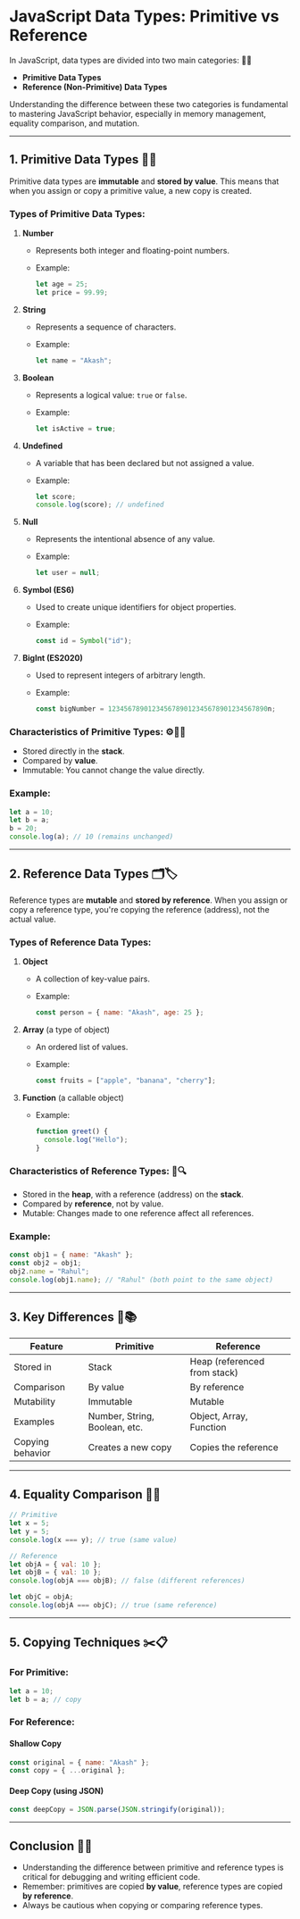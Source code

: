 # JavaScript Data Types: Primitive vs Reference

In JavaScript, data types are divided into two main categories: 📂📝

- **Primitive Data Types**
- **Reference (Non-Primitive) Data Types**

Understanding the difference between these two categories is fundamental to mastering JavaScript behavior, especially in memory management, equality comparison, and mutation.

---

## 1. Primitive Data Types 🧮🔢

Primitive data types are **immutable** and **stored by value**. This means that when you assign or copy a primitive value, a new copy is created.

### Types of Primitive Data Types:

1. **Number**

   - Represents both integer and floating-point numbers.
   - Example:

     ```js
     let age = 25;
     let price = 99.99;
     ```

2. **String**

   - Represents a sequence of characters.
   - Example:

     ```js
     let name = "Akash";
     ```

3. **Boolean**

   - Represents a logical value: `true` or `false`.
   - Example:

     ```js
     let isActive = true;
     ```

4. **Undefined**

   - A variable that has been declared but not assigned a value.
   - Example:

     ```js
     let score;
     console.log(score); // undefined
     ```

5. **Null**

   - Represents the intentional absence of any value.
   - Example:

     ```js
     let user = null;
     ```

6. **Symbol (ES6)**

   - Used to create unique identifiers for object properties.
   - Example:

     ```js
     const id = Symbol("id");
     ```

7. **BigInt (ES2020)**

   - Used to represent integers of arbitrary length.
   - Example:

     ```js
     const bigNumber = 1234567890123456789012345678901234567890n;
     ```

### Characteristics of Primitive Types: ⚙️📌🧩

- Stored directly in the **stack**.
- Compared by **value**.
- Immutable: You cannot change the value directly.

### Example:

```js
let a = 10;
let b = a;
b = 20;
console.log(a); // 10 (remains unchanged)
```

---

## 2. Reference Data Types 🗂️🏷️

Reference types are **mutable** and **stored by reference**. When you assign or copy a reference type, you're copying the reference (address), not the actual value.

### Types of Reference Data Types:

1. **Object**

   - A collection of key-value pairs.
   - Example:

     ```js
     const person = { name: "Akash", age: 25 };
     ```

2. **Array** (a type of object)

   - An ordered list of values.
   - Example:

     ```js
     const fruits = ["apple", "banana", "cherry"];
     ```

3. **Function** (a callable object)

   - Example:

     ```js
     function greet() {
       console.log("Hello");
     }
     ```

### Characteristics of Reference Types: 🔁🔍

- Stored in the **heap**, with a reference (address) on the **stack**.
- Compared by **reference**, not by value.
- Mutable: Changes made to one reference affect all references.

### Example:

```js
const obj1 = { name: "Akash" };
const obj2 = obj1;
obj2.name = "Rahul";
console.log(obj1.name); // "Rahul" (both point to the same object)
```

---

## 3. Key Differences 📝📚

| Feature          | Primitive                     | Reference                    |
| ---------------- | ----------------------------- | ---------------------------- |
| Stored in        | Stack                         | Heap (referenced from stack) |
| Comparison       | By value                      | By reference                 |
| Mutability       | Immutable                     | Mutable                      |
| Examples         | Number, String, Boolean, etc. | Object, Array, Function      |
| Copying behavior | Creates a new copy            | Copies the reference         |

---

## 4. Equality Comparison 🤝🆚

```js
// Primitive
let x = 5;
let y = 5;
console.log(x === y); // true (same value)

// Reference
let objA = { val: 10 };
let objB = { val: 10 };
console.log(objA === objB); // false (different references)

let objC = objA;
console.log(objA === objC); // true (same reference)
```

---

## 5. Copying Techniques ✂️📋

### For Primitive:

```js
let a = 10;
let b = a; // copy
```

### For Reference:

#### Shallow Copy

```js
const original = { name: "Akash" };
const copy = { ...original };
```

#### Deep Copy (using JSON)

```js
const deepCopy = JSON.parse(JSON.stringify(original));
```

---

## Conclusion 🧾🔚

- Understanding the difference between primitive and reference types is critical for debugging and writing efficient code.
- Remember: primitives are copied **by value**, reference types are copied **by reference**.
- Always be cautious when copying or comparing reference types.

